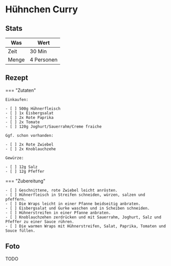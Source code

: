 # Hühnchen Curry

## Stats

| Was   | Wert        |
|-------|-------------|
| Zeit  | 30 Min      |
| Menge | 4 Personen |

## Rezept

=== "Zutaten"

    Einkaufen:

    - [ ] 500g Hühnerfleisch
    - [ ] 1x Eisbergsalat
    - [ ] 2x Rote Paprika
    - [ ] 2x Tomate
    - [ ] 120g Joghurt/Sauerrahm/Creme fraiche

    Ggf. schon vorhanden:

    - [ ] 2x Rote Zwiebel
    - [ ] 2x Knoblauchzehe

    Gewürze:

    - [ ] 12g Salz
    - [ ] 12g Pfeffer

=== "Zubereitung"

    - [ ] Geschnittene, rote Zwiebel leicht anrösten.
    - [ ] Hühnerfleisch in Streifen schneiden, würzen, salzen und pfeffern.
    - [ ] Die Wraps leicht in einer Pfanne beidseitig anbraten.
    - [ ] Eisbergsalat und Gurke waschen und in Scheiben schneiden.
    - [ ] Hühnerstreifen in einer Pfanne anbraten.
    - [ ] Knoblauchzehen zerdrücken und mit Sauerrahm, Joghurt, Salz und Pfeffer zu einer Sauce rühren.
    - [ ] Die warmen Wraps mit Hühnerstreifen, Salat, Paprika, Tomaten und Souce füllen.

## Foto

TODO
